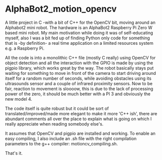 # AlphaBot2_motion_opencv
A little project in C -with a bit of C++ for the OpenCV bit, moving around an Alphabot2 mini robot. The hardware is an AlphaBot2 Raspberry Pi Zero W based mini robot. My main motivation while doing it was of self-educating myself, also I was a bit fed up of finding Python only code for something that is -by definition- a real time application on a limited resources system e.g. a Raspberry Pi.

All the code is into a monolithic C++ file (mostly C really) using OpenCV for object detection and all the interaction with the GPIO is made by using the pigpio library, which works great by the way.
The robot basically stays put waiting for something to move in front of the camera to start driving around itself for a random number of seconds, while avoiding obstacles using its ultrasounds sensor and a couple of infrared proximity sensors. Now to be fair, reaction to movement is sloooow, this is due to the lack of processing power of the zero, it should be much better with a PI 3 and obviously the new model 4.

The code itself is quite robust but it could be sort of translated/improved/made more elegant to make it more 'C++ ish', there are abundant comments all over the place to explain what is going on which I really appreciate when reading somebody else's.

It assumes that OpenCV and pigpio are installed and working. To enable an easy compiling, I also include an .sh file with the right compilation parameters to the g++ compiler: motioncv_compiling.sh.

That's it.
